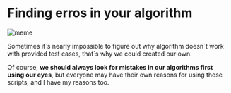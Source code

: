 # Finding erros in your algorithm

![meme](https://github.com/vitbogit/algorithms-and-data-structures-help-scripts/assets/61887732/74e29ba6-7137-4b8c-9a4e-cb1fc3488c63)

Sometimes it\`s nearly impossible to figure out why algorithm doesn\`t work with provided test cases, that`s why we could created our own.

Of course, **we should always look for mistakes in our algorithms first using our eyes**, but everyone may have their own reasons for using these scripts, and I have my reasons too.
